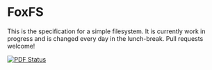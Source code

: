 # FoxFS

This is the specification for a simple filesystem.
It is currently work in progress and is changed every day in the lunch-break. Pull requests welcome!

[![PDF Status](https://www.sharelatex.com/github/repos/LittleFox94/FoxFS/builds/latest/badge.svg)](https://www.sharelatex.com/github/repos/LittleFox94/FoxFS/builds/latest/output.pdf)
